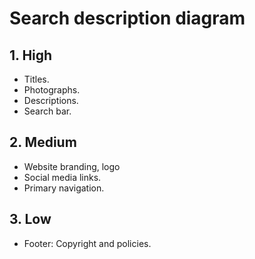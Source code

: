 # Search description diagram

## 1. High

- Titles.
- Photographs.
- Descriptions.
- Search bar.

## 2. Medium

- Website branding, logo
- Social media links.
- Primary navigation.

## 3. Low

- Footer: Copyright and policies.